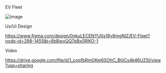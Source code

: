 EV Fleet

![image](https://github.com/CENASWESLEY/EV-Fleet/blob/d40ab8430ee503db2db4255ef28f4679d644cebd/Cover.png)

Ux/Ui Design 

https://www.figma.com/design/0nkuLECENYU0s18y8mgNIZ/EV-Fleet?node-id=298-1455&t=6bBwoQQ7eBx0RlKO-1

Video

https://drive.google.com/file/d/1_copfbRmGKei6SOhC_BtiiCs4k46UZSI/view?usp=sharing
